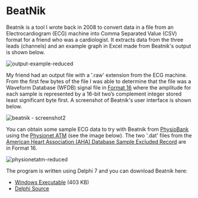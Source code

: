 # BeatNik

Beatnik is a tool I wrote back in 2008 to convert data in a file from an Electrocardiogram (ECG) machine into Comma Separated Value (CSV) format for a friend who was a cardiologist.  It extracts data from the three leads (channels) and an example graph in Excel made from Beatnik's output is shown below. 

![output-example-reduced](https://cloud.githubusercontent.com/assets/4344677/7978205/11de92ce-0abd-11e5-94bd-fd6078e30120.png)

My friend had an output file with a '.raw' extension from the ECG machine. From the first few bytes of the file I was able to determine that the file was a Waveform Database (WFDB) signal file in [Format 16](http://www.physionet.org/physiotools/wag/signal-5.htm#sect3) where the amplitude for each sample is represented by a 16-bit two’s complement integer stored least significant byte first. A screenshot of Beatnik's user interface is shown below.

![beatnik - screenshot2](https://cloud.githubusercontent.com/assets/4344677/7978207/11e961a4-0abd-11e5-9813-659830567bb2.png)

You can obtain some sample ECG data to try with Beatnik from [PhysioBank](http://physionet.org/physiobank/) using the [Physionet ATM](http://physionet.org/cgi-bin/atm/ATM) (see the image below).   The two '.dat' files from the [American Heart Association (AHA) Database Sample Excluded Record](http://www.physionet.org/physiobank/database/ahadb/) are in Format 16. 

![physionetatm-reduced](https://cloud.githubusercontent.com/assets/4344677/7978206/11e1acc0-0abd-11e5-9661-1b159dcde758.png)

The program is written using Delphi 7 and you can download Beatnik here: 

  * [Windows Executable](https://github.com/Tominator2/BeatNik/releases/download/v0.1/Beatnik.exe) (403 KB)
  * [Delphi Source](https://github.com/Tominator2/BeatNik/archive/v0.1.zip) 




